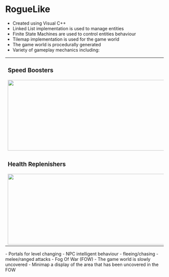 # RogueLike

- Created using Visual C++
- Linked List implementation is used to manage entities 
- Finite State Machines are used to control entities behaviour
- Tilemap implementation is used for the game world
- The game world is procedurally generated
- Variety of gameplay mechanics including:

<table align="center">
    <tr>
        <td>
            <h3>Speed Boosters</h3>
            <img src="https://media.giphy.com/media/gfTqpVuKjR9rctKFd8/giphy.gif" width="520" height="225" />
        </td>
        <td>
            <h3>Score Pickups</h3>
            <img src="https://media.giphy.com/media/jt9kLx5zyLo6YIgFKd/giphy.gif" width="520" height="225" />
        </td>
    </tr>
    <tr>
        <td>
            <h3>Health Replenishers</h3>
            <img src="https://media.giphy.com/media/l3HxRUaSCDAKJN9DIt/giphy.gif" width="520" height="225" />
        </td>
        <td>
            <h3>Health Boosters</h3>
            <img src="https://media.giphy.com/media/Y0mxzTVCDWpDwmFOQT/giphy.gif" width="520" height="225" />
        </td>
    </tr>
</table>
    -   Portals for level changing
    -   NPC intelligent behaviour
        -   fleeing/chasing
        -   melee/ranged attacks
    -   Fog Of War (FOW) - The game world is slowly uncovered
    -   Minimap a display of the area that has been uncovered in the FOW

